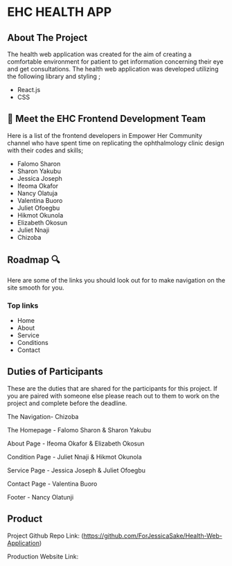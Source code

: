 # EHC HEALTH APP

<!-- ABOUT THE PROJECT -->

## About The Project 

The health web application was created for the aim of creating a comfortable environment for patient to get information concerning their eye and get consultations. The health web application was developed utilizing the following library and styling ;

- React.js
- CSS



<!-- THE FRONTEND TEAM -->

## 👋  Meet the EHC Frontend Development Team 

Here is a list of the frontend developers in Empower Her Community channel who have spent time on replicating the ophthalmology clinic design with their codes and skills;

- Falomo Sharon
- Sharon Yakubu
- Jessica Joseph
- Ifeoma Okafor
- Nancy Olatuja
- Valentina Buoro
- Juliet Ofoegbu
- Hikmot Okunola 
- Elizabeth Okosun
- Juliet Nnaji 
- Chizoba 



<!-- ROADMAP -->

## Roadmap 🔍
Here are some of the links you should look out for to make navigation on the site smooth for you. 
### Top links

- Home
- About 
- Service
- Conditions
- Contact

<!-- DUTIES OF PARTICIPANTS -->
## Duties of Participants 

These are the duties that are shared for the participants for this project. If you are paired with someone else please reach out to them to work on the project and complete before the deadline.

The Navigation- Chizoba 

The Homepage - Falomo Sharon & Sharon Yakubu

About Page - Ifeoma Okafor & Elizabeth Okosun 

Condition Page - Juliet Nnaji & Hikmot Okunola 

Service Page - Jessica Joseph & Juliet Ofoegbu

Contact Page - Valentina Buoro

Footer - Nancy Olatunji




<!-- THE PRODUCT LINK -->

## Product 

Project Github Repo Link: (https://github.com/ForJessicaSake/Health-Web-Application)

Production Website Link:
